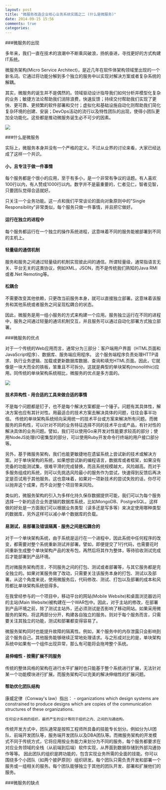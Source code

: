 ```yaml
---
layout: post
title: "微服务改造企业核心业务系统实践之二 (什么是微服务)"
date: 2014-09-15 15:56
comments: true
categories: 
---
```


###微服务的出现

多年来，我们一直在技术的浪潮中不断乘风破浪，扬帆奋进，寻找更好的方式构建IT系统。

微服务架构(Micro Service Architect)，是近几年在软件体架构领域里出现的一个新名词。它通过将功能分解到多个独立的服务中以实现对解决方案或者复杂系统的解耦。

其实，微服务的诞生并不是偶然的。领域驱动设计指导我们如何分析并模型化复杂的业务；敏捷方法论帮助我们消除浪费，快速反馈；持续交付帮助我们实现了更快、更可靠、更频繁的软件部署和交付；虚拟化和基础设施自动化则帮助我们简化复杂环境的创建、安装；DevOps活动的流行以及特性团队的出现，使得小团队更加全功能化。这些都是推动微服务诞生必不可少的因素。

<img src="{{ root_url }}/images/microservice/technicial-grow.png" />

###什么是微服务

实际上，微服务本身并没有一个严格的定义。不过从业界的讨论来看，大家已经达成了这样一个共识。

#### 小，且专注于做一件事情
每个服务都是个很小的应用，至于有多小，是一个非常有争议的话题。有人喜欢100行以内，有人赞成1000行以内。数字并不是最重要的，仁者见仁，智者见智，只要团队觉得合适就好。

只关注一个业务功能。这一点和我们平常谈论的面向对象原则中的"Single Responsibility"非常类似，每个服务只做一件事情，并且把它做好。


#### 运行在独立的进程中
每个服务都运行在一个独立的操作系统进程，这意味着不同的服务能被部署到不同的主机上。

#### 轻量级的通信机制
服务和服务之间通过轻量级的机制实现彼此间的通信。所谓轻量级，通常指语言无关、平台无关的这类协议，例如XML，JSON，而不是传统我们熟知的Java RMI或者.Net Remoting等。

#### 松耦合
不需要改变其他依赖，只更改当前服务本身，就可以直接独立部署。这意味着该服务和其他系统或者服务之间呈现松耦合的状态。

因此，微服务是用一组小服务的方式来构建一个应用。服务独立运行在不同的进程中，服务之间通过轻量的通讯机制交互，并且服务可以通过自动化部署方式独立部署。



###微服务的优点

对于一个传统的Web应用而言，通常分为三部分：客户端用户界面（HTML页面和JavaScript程序）、数据库、服务端应用程序。
这个服务端程序负责处理HTTP请求、执行业务逻辑、加载或更新数据库数据、查询和填充HTML页面。因此，它就像是一块大而全的铁板，笨重且不可拆分。这就是典型的单块架构(monolithic)应用。同传统的单块架构系统相比，微服务的优点是多方面的。

<img src="{{ root_url }}/images/microservice/advantages-1.png" />

#### 技术异构性 - 用合适的工具来做合适的事情

不是每个问题都是钉子，也不是每个解决方案都是一个锤子。问题有其具体性，解决方案也应有其针对性。用最适合的技术方案去解决具体的问题，往往会事半功倍。
传统的单块架构系统倾向采用统一的技术平台或方案来解决所有问题。而微服务的异构性，可以针对不同的业务特征选择不同的技术平台或产品，有针对性的解决具体的业务问题。譬如，我们可以使用Go来开发对性能要求较高的部分；使用NodeJS处理I/O密集型的部分，可以使用Ruby开发命令行终端的用户接口部分等。

另外，基于微服务架构，我们也能更敏捷地在遗留系统上尝试新的技术或解决方案。对于单块架构的系统，如果想尝试新的编程语言，数据库或者框架，如果没有完备的功能测试集，很难平滑的完成替换，而且系统规模越大，风险越高。而对于多服务组成的系统，则可以先挑选风险最小的服务作为尝试，快速得到反馈后再决定是否试用于其他服务。这也意味着，如果对一项新技术的尝试失败的话，你尽可以抛弃这个成果，而不会对整个项目带来风险。

类似的，微服务架构的引入为多样化持久保存数据提供可能，我们可以为每个服务选择一个新的适合业务逻辑的数据库系统，比如MongoDB、PostgreSQL。这样做的好处是一方面我们可以根据业务类型（读多还是写多等）来决定使用哪种类型的数据库，另外这样可以减小单个数据库的负载。


#### 易测试，易部署及错误隔离 - 服务之间是松耦合的
对于一个单块架构系统，由于系统是运行在一个进程中，因此系统中任何程序的改变，都需要对整个系统重新测试并部署。譬如，即便提交了1行代码，也需要花时间重新生成整个单块架构产品的发布包，再然后将其作为整体，等待验收测试完成后才能部署到产品环境。

而对微服务架构而言，不同服务之间的打包、测试或者部署等，与其它服务都是完全独立的。如果对某服务做了改动，只需要关注该服务本身的打包、测试以及部署。从这个角度来说，使用微服务后，代码修改、测试、打包以及部署的成本和风险都比单块架构系统低得多。

在我曾经参与的一个项目中，移动平台的网站(Mobile Website)和桌面浏览器访问的主站(Main Website)被构建在一个WAR包中。因此，对于主站的修改，在部署到产品环境之前，除了测试主站外，还必须测试是否影响了移动网站。如果采用微服务的架构，将这两部分分开，构建各自独立的服务。则对于每个服务而言，只需要关注其独立的功能，测试和部署都变得容易了。

微服务架构同时也能提升故障的隔离性。例如，某个服务中的内存泄露只会影响到这个服务自己。其他服务能够继续正常地处理请求。与之形成对比的是，单块架构系统中如果有一个组件出现异常，那么有可能将会拖垮整个系统。


#### 易伸缩性 - 按需扩展不同服务
传统的整体风格的架构在进行水平扩展时也只能基于整个系统进行扩展，无法针对某一个功能模块进行扩展。而服务架构可以完美的解决伸缩性的扩展问题。


#### 帮助优化团队结构

康威定律（Conway's law）指出：
	- organizations which design systems are constrained to produce designs which are copies of the communication structures of these organizations.

	任何设计系统的组织，最终产生的设计等同于组织之内、之间的沟通结构。

传统开发方式中，团队通常是按照工程师所具备的技能专长划分。例如分为UI团队、前端开发团队等，服务端开发团队以及DBA团队等。而微服务架构的开发模式不同于传统方式，它将应用按业务能力来划分为不同的服务，每个服务都要求在对应业务领域的全栈（从前端到后端）软件实现，从界面到数据存储到外部沟通协作等等。 因此团队的组织是跨功能的，包含实现业务所需的全面的技能。你可以围绕多个小团队（如两个披萨原则）组织研发。每个团队只需负责开发和部署一个服务或一组相关的服务。每个团队能够独立于其他的团队开发、部署和扩展他们的服务。

###微服务的缺点

